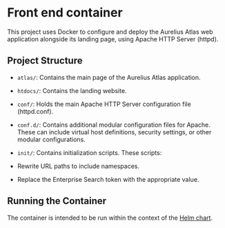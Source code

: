 # Front end container

This project uses Docker to configure and deploy the Aurelius Atlas web application alongside its landing page, using Apache HTTP Server (httpd).

## Project Structure

- `atlas/`: Contains the main page of the Aurelius Atlas application.

- `htdocs/`: Contains the landing website.

- `conf/`: Holds the main Apache HTTP Server configuration file (httpd.conf).

- `conf.d/`: Contains additional modular configuration files for Apache. These can include virtual host definitions, security settings, or other modular configurations.

- `init/`: Contains initialization scripts. These scripts:

- Rewrite URL paths to include namespaces.

- Replace the Enterprise Search token with the appropriate value.

## Running the Container

The container is intended to be run within the context of the [Helm chart](/k8s/README.md).

